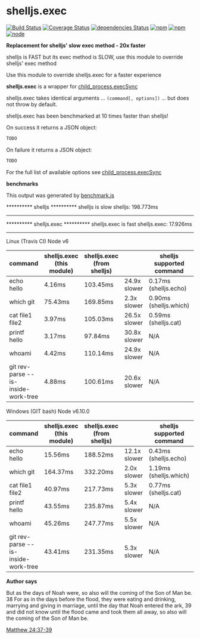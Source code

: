 # shelljs.exec

[![Build Status](https://travis-ci.org/danday74/shelljs.exec.svg?branch=master)](https://travis-ci.org/danday74/shelljs.exec)
[![Coverage Status](https://coveralls.io/repos/github/danday74/shelljs.exec/badge.svg?branch=master)](https://coveralls.io/github/danday74/shelljs.exec?branch=master)
[![dependencies Status](https://david-dm.org/danday74/shelljs.exec/status.svg)](https://david-dm.org/danday74/shelljs.exec)
[![npm](https://img.shields.io/npm/v/shelljs.exec.svg)](https://www.npmjs.com/package/shelljs.exec)
[![npm](https://img.shields.io/npm/dm/shelljs.exec.svg)](https://www.npmjs.com/package/shelljs.exec)
[![node](https://img.shields.io/node/v/shelljs.exec.svg)](https://www.npmjs.com/package/shelljs.exec)

**Replacement for shelljs' slow exec method - 20x faster**

shelljs is FAST but its exec method is SLOW, use this module to override shelljs' exec method



Use this module to override shelljs.exec for a faster experience



**shelljs.exec** is a wrapper for [child_process.execSync](https://nodejs.org/api/child_process.html#child_process_child_process_execsync_command_options)

shelljs.exec takes identical arguments ... `(command[, options])` ... but does not throw by default.

shelljs.exec has been benchmarked at 10 times faster than shelljs!

On success it returns a JSON object:

```javascript 1.5
TODO
```

On failure it returns a JSON object:

```javascript 1.5
TODO
```

For the full list of available options see [child_process.execSync](https://nodejs.org/api/child_process.html#child_process_child_process_execsync_command_options)

**benchmarks**

This output was generated by [benchmark.js](benchmark.js)

********** shelljs **********
shelljs is slow
shelljs: 198.773ms
*****************************

********** shelljs.exec **********
shelljs.exec is fast
shelljs.exec: 17.926ms
*****************************


Linux (Travis CI) Node v6

| command                             | shelljs.exec (this module) | shelljs.exec (from shelljs) |              | shelljs supported command |              |
|-------------------------------------|----------------------------|-----------------------------|--------------|---------------------------|--------------|
| echo hello                          | 4.16ms                     | 103.45ms                    | 24.9x slower | 0.17ms (shelljs.echo)     | 24.4x faster |
| which git                           | 75.43ms                    | 169.85ms                    | 2.3x slower  | 0.90ms (shelljs.which)    | 83.5x faster |
| cat file1 file2                     | 3.97ms                     | 105.03ms                    | 26.5x slower | 0.59ms (shelljs.cat)      | 6.7x faster  |
| printf hello                        | 3.17ms                     | 97.84ms                     | 30.8x slower | N/A                       |              |
| whoami                              | 4.42ms                     | 110.14ms                    | 24.9x slower | N/A                       |              |
| git rev-parse --is-inside-work-tree | 4.88ms                     | 100.61ms                    | 20.6x slower | N/A                       |              |


Windows (GIT bash) Node v6.10.0

| command                             | shelljs.exec (this module) | shelljs.exec (from shelljs) |              | shelljs supported command |               |
|-------------------------------------|----------------------------|-----------------------------|--------------|---------------------------|---------------|
| echo hello                          | 15.56ms                    | 188.52ms                    | 12.1x slower | 0.43ms (shelljs.echo)     | 35.9x faster  |
| which git                           | 164.37ms                   | 332.20ms                    | 2.0x slower  | 1.19ms (shelljs.which)    | 138.6x faster |
| cat file1 file2                     | 40.97ms                    | 217.73ms                    | 5.3x slower  | 0.77ms (shelljs.cat)      | 53.3x faster  |
| printf hello                        | 43.55ms                    | 235.87ms                    | 5.4x slower  | N/A                       |               |
| whoami                              | 45.26ms                    | 247.77ms                    | 5.5x slower  | N/A                       |               |
| git rev-parse --is-inside-work-tree | 43.41ms                    | 231.35ms                    | 5.3x slower  | N/A                       |               |




**Author says**

But as the days of Noah were, so also will the coming of the Son of Man be. 38 For as in the days before the flood, they were eating and drinking, marrying and giving in marriage, until the day that Noah entered the ark, 39 and did not know until the flood came and took them all away, so also will the coming of the Son of Man be.

[Matthew 24:37-39](https://www.biblegateway.com/passage/?search=Matthew+24%3A37-39&version=NKJV)
